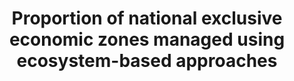 ---
data_non_statistical: true
goal_meta_link: http://unstats.un.org/sdgs/files/metadata-compilation/Metadata-Goal-14.pdf
goal_meta_link_page: 3
graph: null
graph_status_notes: unk
graph_title: Proportion of national exclusive economic zones managed using ecosystem-based
  approaches
graph_type: null
graph_type_description: null
has_metadata: true
indicator: 14.2.1
indicator_definition: While requiring some further development for practical implementation,
  the indicator is similar to UNEP indicators to monitor progress on marine and coastal
  EBM under its biannual programme of work. UNEP, IOC and FAO are available to support
  countries in operationalizing the indicator. Linkages can be explored with IUCN's
  'Green List' and the 'Ocean Health Index'. A technical working group to finalise
  the details could be supported by UNEP, IOC, FAO winter/spring 2016.
indicator_name: Proportion of national exclusive economic zones managed using ecosystem-based
  approaches
indicator_sort_order: 14.02.01
indicator_variable: null
layout: indicator
permalink: /14-2-1/
published: true
rationale_interpretation: 'Moreover, 18 Regional Seas Conventions and Action Plans
  are currently working to develop a core set of common indicators to be used across
  regional seas for routing monitoring and reporting on the status of the marine environment.
  Several proposed indicators are relevant to 14.2, for example: (a) National ICZM
  guidelines and enabling legislation adopted; (b) Number of existing national and
  local coastal and marine plans incorporating climate change adaptation; (c) % national
  adaptation plans in place; (d) Fisheries measures in place (by-catch limits, area-based
  closures, recovery plans, capacity reduction measures); (e) Trends in critical habitat
  extent and condition; (f) Population pressure/urbanization: Length of coastal modification
  and km2 of coastal reclamation.'
reporting_status: notstarted
sdg_goal: 14
source_active_1: true
source_notes_1: null
source_title_1: null
target: By 2020, sustainably manage and protect marine and coastal ecosystems to avoid
  significant adverse impacts, including by strengthening their resilience, and take
  action for their restoration in order to achieve healthy and productive oceans.
target_id: '14.2'
title: Proportion of national exclusive economic zones managed using ecosystem-based
  approaches
un_custodial_agency: 'UNEP (Partnering Agencies: IOC-UNESCO, FAO)'
un_designated_tier: '3'
variable_description: null
variable_notes: null
---